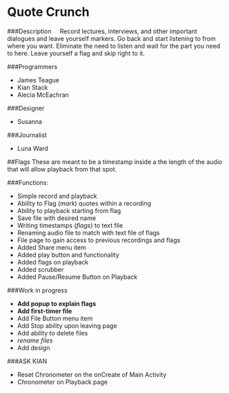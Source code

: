 Quote Crunch
================
###Description
&nbsp;&nbsp;&nbsp;&nbsp;Record lectures, interviews, and other important dialogues and leave yourself markers. Go back and start listening to from where you want. Eliminate the need to listen and wait for the part you need to here. Leave yourself a flag and skip right to it. 

###Programmers
* James Teague
* Kian Stack
* Alecia McEachran

###Designer
* Susanna

###Journalist
* Luna Ward



##Flags
These are meant to be a timestamp inside a the length of the audio that will allow playback from that spot.

###Functions:
* Simple record and playback
* Ability to Flag (_mark_) quotes within a recording
* Ability to playback starting from flag
* Save file with desired name
* Writing timestamps (_flags_) to text file 
* Renaming audio file to match with text file of flags
* File page to gain access to previous recordings and flags
* Added Share menu item
* Added play button and functionality
* Added flags on playback
* Added scrubber
* Added Pause/Resume Button on Playback


###Work in progress
* **Add popup to explain flags**
* **Add first-timer file**
* Add File Button menu item
* Add Stop ability upon leaving page
* Add ability to delete files
* *rename files*
* Add design

###ASK KIAN
* Reset Chronometer on the onCreate of Main Activity
* Chronometer on Playback page